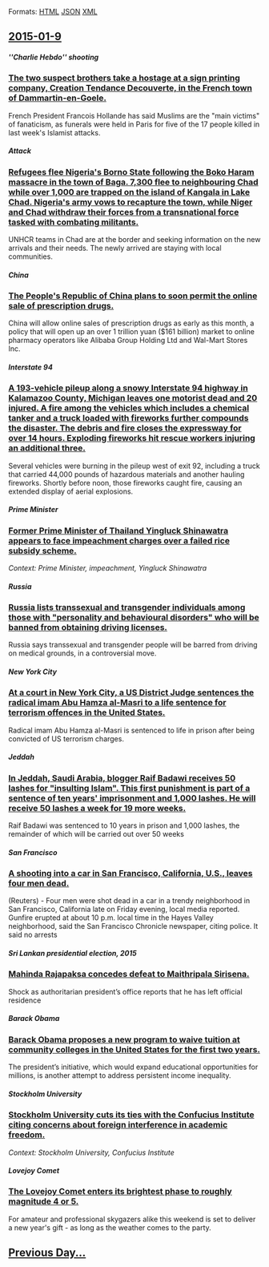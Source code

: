 
Formats: [HTML](2015/01/9/index.html)  [JSON](2015/01/9/index.json)  [XML](2015/01/9/index.xml)  

## [2015-01-9](/news/2015/01/9/index.md)

##### ''Charlie Hebdo'' shooting
### [The two suspect brothers take a hostage at a sign printing company, Creation Tendance Decouverte, in the French town of Dammartin-en-Goele. ](/news/2015/01/9/the-two-suspect-brothers-take-a-hostage-at-a-sign-printing-company-cra-c-ation-tendance-da-c-couverte-in-the-french-town-of-dammartin-en-goa-l.md)
French President Francois Hollande has said Muslims are the &quot;main victims&quot; of fanaticism, as funerals were held in Paris for five of the 17 people killed in last week&#039;s Islamist attacks.

##### Attack
### [Refugees flee Nigeria's Borno State following the Boko Haram massacre in the town of Baga. 7,300 flee to neighbouring Chad while over 1,000 are trapped on the island of Kangala in Lake Chad. Nigeria's army vows to recapture the town, while Niger and Chad withdraw their forces from a transnational force tasked with combating militants. ](/news/2015/01/9/refugees-flee-nigeria-s-borno-state-following-the-boko-haram-massacre-in-the-town-of-baga-7-300-flee-to-neighbouring-chad-while-over-1-000.md)
UNHCR teams in Chad are at the border and seeking information on the new arrivals and their needs. The newly arrived are staying with local communities.

##### China
### [The People's Republic of China plans to soon permit the online sale of prescription drugs. ](/news/2015/01/9/the-people-s-republic-of-china-plans-to-soon-permit-the-online-sale-of-prescription-drugs.md)
China will allow online sales of prescription drugs as early as this month, a policy that will open up an over 1 trillion yuan ($161 billion) market to online pharmacy operators like Alibaba Group Holding Ltd and Wal-Mart Stores Inc.

##### Interstate 94
### [A 193-vehicle pileup along a snowy Interstate 94 highway in Kalamazoo County, Michigan leaves one motorist dead and 20 injured. A fire among the vehicles which includes a chemical tanker and a truck loaded with fireworks further compounds the disaster. The debris and fire closes the expressway for over 14 hours. Exploding fireworks hit rescue workers injuring an additional three. ](/news/2015/01/9/a-193-vehicle-pileup-along-a-snowy-interstate-94-highway-in-kalamazoo-county-michigan-leaves-one-motorist-dead-and-20-injured-a-fire-among.md)
Several vehicles were burning in the pileup west of exit 92, including a truck that carried 44,000 pounds of hazardous materials and another hauling fireworks. Shortly before noon, those fireworks caught fire, causing an extended display of aerial explosions.

##### Prime Minister
### [Former Prime Minister of Thailand Yingluck Shinawatra appears to face impeachment charges over a failed rice subsidy scheme. ](/news/2015/01/9/former-prime-minister-of-thailand-yingluck-shinawatra-appears-to-face-impeachment-charges-over-a-failed-rice-subsidy-scheme.md)
_Context: Prime Minister, impeachment, Yingluck Shinawatra_

##### Russia
### [Russia lists transsexual and transgender individuals among those with "personality and behavioural disorders" who will be banned from obtaining driving licenses. ](/news/2015/01/9/russia-lists-transsexual-and-transgender-individuals-among-those-with-personality-and-behavioural-disorders-who-will-be-banned-from-obtain.md)
Russia says transsexual and transgender people will be barred from driving on medical grounds, in a controversial move.

##### New York City
### [At a court in New York City, a US District Judge sentences the radical imam Abu Hamza al-Masri to a life sentence for terrorism offences in the United States. ](/news/2015/01/9/at-a-court-in-new-york-city-a-us-district-judge-sentences-the-radical-imam-abu-hamza-al-masri-to-a-life-sentence-for-terrorism-offences-in.md)
Radical imam Abu Hamza al-Masri is sentenced to life in prison after being convicted of US terrorism charges.

##### Jeddah
### [In Jeddah, Saudi Arabia, blogger Raif Badawi receives 50 lashes for "insulting Islam". This first punishment is part of a sentence of ten years' imprisonment and 1,000 lashes. He will receive 50 lashes a week for 19 more weeks. ](/news/2015/01/9/in-jeddah-saudi-arabia-blogger-raif-badawi-receives-50-lashes-for-insulting-islam-this-first-punishment-is-part-of-a-sentence-of-ten-ye.md)
Raif Badawi was sentenced to 10 years in prison and 1,000 lashes, the remainder of which will be carried out over 50 weeks

##### San Francisco
### [A shooting into a car in San Francisco, California, U.S., leaves four men dead. ](/news/2015/01/9/a-shooting-into-a-car-in-san-francisco-california-u-s-leaves-four-men-dead.md)
(Reuters) - Four men were shot dead in a car in a trendy neighborhood in San Francisco, California late on Friday evening, local media reported. Gunfire erupted at about 10 p.m. local time in the Hayes Valley neighborhood, said the San Francisco Chronicle newspaper, citing police. It said no arrests

##### Sri Lankan presidential election, 2015
### [Mahinda Rajapaksa concedes defeat to Maithripala Sirisena. ](/news/2015/01/9/mahinda-rajapaksa-concedes-defeat-to-maithripala-sirisena.md)
Shock as authoritarian president’s office reports that he has left official residence

##### Barack Obama
### [Barack Obama proposes a new program to waive tuition at community colleges in the United States for the first two years. ](/news/2015/01/9/barack-obama-proposes-a-new-program-to-waive-tuition-at-community-colleges-in-the-united-states-for-the-first-two-years.md)
The president’s initiative, which would expand educational opportunities for millions, is another attempt to address persistent income inequality.

##### Stockholm University
### [Stockholm University cuts its ties with the Confucius Institute citing concerns about foreign interference in academic freedom. ](/news/2015/01/9/stockholm-university-cuts-its-ties-with-the-confucius-institute-citing-concerns-about-foreign-interference-in-academic-freedom.md)
_Context: Stockholm University, Confucius Institute_

##### Lovejoy Comet
### [The Lovejoy Comet enters its brightest phase to roughly magnitude 4 or 5. ](/news/2015/01/9/the-lovejoy-comet-enters-its-brightest-phase-to-roughly-magnitude-4-or-5.md)
For amateur and professional skygazers alike this weekend is set to deliver a new year&#039;s gift - as long as the weather comes to the party.

## [Previous Day...](/news/2015/01/8/index.md)

